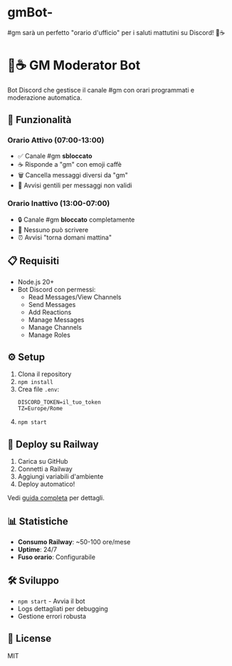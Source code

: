 # gmBot-
#gm sarà un perfetto "orario d'ufficio" per i saluti mattutini su Discord! 🌅☕

# 🌅☕ GM Moderator Bot

Bot Discord che gestisce il canale #gm con orari programmati e moderazione automatica.

## 🚀 Funzionalità

### Orario Attivo (07:00-13:00)
- ✅ Canale #gm **sbloccato**
- ☕ Risponde a "gm" con emoji caffè  
- 🗑️ Cancella messaggi diversi da "gm"
- 💬 Avvisi gentili per messaggi non validi

### Orario Inattivo (13:00-07:00) 
- 🔒 Canale #gm **bloccato** completamente
- 🚫 Nessuno può scrivere
- ⏰ Avvisi "torna domani mattina"

## 📋 Requisiti

- Node.js 20+
- Bot Discord con permessi:
  - Read Messages/View Channels
  - Send Messages
  - Add Reactions  
  - Manage Messages
  - Manage Channels
  - Manage Roles

## ⚙️ Setup

1. Clona il repository
2. `npm install`
3. Crea file `.env`:
   ```
   DISCORD_TOKEN=il_tuo_token
   TZ=Europe/Rome
   ```
4. `npm start`

## 🚀 Deploy su Railway

1. Carica su GitHub
2. Connetti a Railway
3. Aggiungi variabili d'ambiente
4. Deploy automatico!

Vedi [guida completa](./DEPLOY.md) per dettagli.

## 📊 Statistiche

- **Consumo Railway**: ~50-100 ore/mese
- **Uptime**: 24/7 
- **Fuso orario**: Configurabile

## 🛠️ Sviluppo

- `npm start` - Avvia il bot
- Logs dettagliati per debugging
- Gestione errori robusta

## 📝 License

MIT
